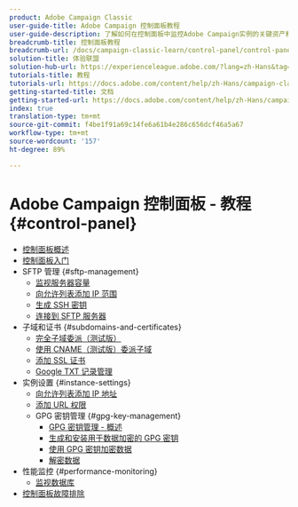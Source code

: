 ```yaml
---
product: Adobe Campaign Classic
user-guide-title: Adobe Campaign 控制面板教程
user-guide-description: 了解如何在控制面板中监控Adobe Campaign实例的关键资产和执行管理任务。
breadcrumb-title: 控制面板教程
breadcrumb-url: /docs/campaign-classic-learn/control-panel/control-panel-overview.html
solution-title: 体验联盟
solution-hub-url: https://experienceleague.adobe.com/?lang=zh-Hans&tag=Campaign+Classic#recommended/solutions/campaign
tutorials-title: 教程
tutorials-url: https://docs.adobe.com/content/help/zh-Hans/campaign-classic-learn/tutorials/overview.html
getting-started-title: 文档
getting-started-url: https://docs.adobe.com/content/help/zh-Hans/campaign-classic/using/getting-started/starting-with-adobe-campaign/about-adobe-campaign-classic.html
index: true
translation-type: tm+mt
source-git-commit: f4be1f91a69c14fe6a61b4e286c656dcf46a5a67
workflow-type: tm+mt
source-wordcount: '157'
ht-degree: 89%

---
```



# Adobe Campaign 控制面板 - 教程 {#control-panel}

+ [控制面板概述](/help/control-panel-tutorials/control-panel-overview.md)
+ [控制面板入门](/help/control-panel-tutorials/getting-started-with-the-control-panel.md)
+ SFTP 管理 {#sftp-management}
   + [监视服务器容量](/help/control-panel-tutorials/sftp-management/monitoring-server-capacity.md)
   + [向允许列表添加 IP 范围](/help/control-panel-tutorials/sftp-management/adding-ip-range-to-allow-list.md)
   + [生成 SSH 密钥](/help/control-panel-tutorials/sftp-management/generate-ssh-key.md)
   + [连接到 SFTP 服务器](/help/control-panel-tutorials/sftp-management/connect-to-sftp-server.md)
+ 子域和证书 {#subdomains-and-certificates}
   + [完全子域委派（测试版）](/help/control-panel-tutorials/subdomains-and-certificates/subdomain-delegation.md)
   + [使用 CNAME（测试版）委派子域](/help/control-panel-tutorials/subdomains-and-certificates/delegating-subdomains-using-cname.md)
   + [添加 SSL 证书](/help/control-panel-tutorials/subdomains-and-certificates/adding-ssl-certificates.md)
   + [Google TXT 记录管理](/help/control-panel-tutorials/subdomains-and-certificates/google-txt-record-management.md)
+ 实例设置 {#instance-settings}
   + [向允许列表添加 IP 地址](/help/control-panel-tutorials/instance-settings/ip-allow-listing.md)
   + [添加 URL 权限](/help/control-panel-tutorials/instance-settings/adding-url-permissions.md)
   + GPG 密钥管理 {#gpg-key-management}
      + [GPG 密钥管理 - 概述](/help/control-panel-tutorials/instance-settings/gpg-key-management/gpg-key-management-overview.md)
      + [生成和安装用于数据加密的 GPG 密钥](/help/control-panel-tutorials/instance-settings/gpg-key-management/generating-and-installing-gpg-keys-for-data-encryption.md)
      + [使用 GPG 密钥加密数据](/help/control-panel-tutorials/instance-settings/gpg-key-management/using-a-gpg-key-to-encrypt-data.md)
      + [解密数据](/help/control-panel-tutorials/instance-settings/gpg-key-management/decrypting-data.md)
+ 性能监控 {#performance-monitoring}
   + [监视数据库](/help/control-panel-tutorials/performance-monitoring/monitoring-databases.md)
+ [控制面板故障排除](/help/control-panel-tutorials/trouble-shooting.md)
